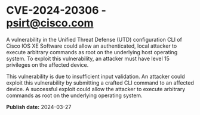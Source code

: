 # CVE-2024-20306 - psirt@cisco.com

A vulnerability in the Unified Threat Defense (UTD) configuration CLI of Cisco IOS XE Software could allow an authenticated, local attacker to execute arbitrary commands as root on the underlying host operating system. To exploit this vulnerability, an attacker must have level 15 privileges on the affected device. 
 This vulnerability is due to insufficient input validation. An attacker could exploit this vulnerability by submitting a crafted CLI command to an affected device. A successful exploit could allow the attacker to execute arbitrary commands as root on the underlying operating system.

**Publish date:** 2024-03-27

